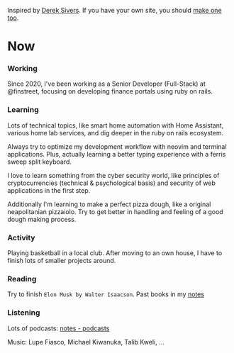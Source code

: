 Inspired by [Derek Sivers](https://sive.rs/nowff). If you have your own site, you should [make one
too](https://nownownow.com/about).

# Now

### Working

Since 2020, I've been working as a Senior Developer (Full-Stack) at @finstreet, focusing on developing finance portals using ruby on rails.

### Learning

Lots of technical topics, like smart home automation with Home Assistant, various home lab services, and dig deeper in the ruby on rails ecosystem.

Always try to optimize my development workflow with neovim and terminal
applications. Plus, actually learning a better typing experience with a ferris sweep split keyboard. 

I love to learn something from the cyber security world, like principles of
cryptocurrencies (technical & psychological basis) and security of web applications in the first step.

Additionally I'm learning to make a perfect pizza dough, like a original neapolitanian pizzaiolo.
Try to get better in handling and feeling of a good dough making process.

### Activity

Playing basketball in a local club. After moving to an own house, I have to
finish lots of smaller projects around.

### Reading

Try to finish `Elon Musk by Walter Isaacson`. Past books in my [notes](https://notes.vogt.dev/personal/input/books.html)

### Listening

Lots of podcasts: [notes - podcasts](https://notes.vogt.dev/personal/input/podcasts.html)

Music: Lupe Fiasco, Michael Kiwanuka, Talib Kweli, ...

